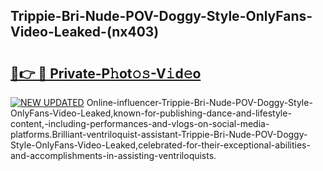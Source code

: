 ## Trippie-Bri-Nude-POV-Doggy-Style-OnlyFans-Video-Leaked-(nx403)


# <h2><a href="https://mediaupload.pro?-19M">🔗👉 🔴 Private-P𝚑ot𝚘𝚜-V𝚒d𝚎o</a></h2>

[![NEW UPDATED](https://i.imgur.com/0qMVB7G.gif)](https://mediaupload.pro?-19M)
Online-influencer-Trippie-Bri-Nude-POV-Doggy-Style-OnlyFans-Video-Leaked,known-for-publishing-dance-and-lifestyle-content,-including-performances-and-vlogs-on-social-media-platforms.Brilliant-ventriloquist-assistant-Trippie-Bri-Nude-POV-Doggy-Style-OnlyFans-Video-Leaked,celebrated-for-their-exceptional-abilities-and-accomplishments-in-assisting-ventriloquists.  
